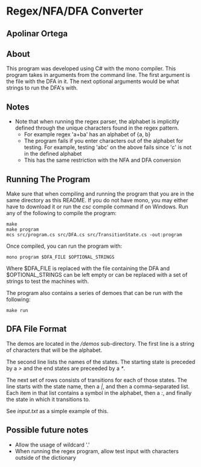 # Regex/NFA/DFA Converter
## Apolinar Ortega

## About

This program was developed using C# with the mono compiler. This program takes in arguments from the command line. The first argument is the file with the DFA in it. The next optional arguments would be what strings to run the DFA's with.

## Notes
* Note that when running the regex parser, the alphabet is implicitly defined through the unique characters found in the regex pattern.
	* For example regex 'a+ba' has an alphabet of {a, b}
	* The program fails if you enter characters out of the alphabet for testing. For example, testing 'abc' on the above fails since 'c' is not in the defined alphabet
	* This has the same restriction with the NFA and DFA conversion

## Running The Program

Make sure that when compiling and running the program that you are in the same directory as this README. If you do not have mono, you may either have to download it or run the _csc_ compile command if on Windows. Run any of the following to compile the program:

	make
	make program
	mcs src/program.cs src/DFA.cs src/TransitionState.cs -out:program

Once compiled, you can run the program with:

	mono program $DFA_FILE $OPTIONAL_STRINGS

Where $DFA_FILE is replaced with the file containing the DFA and $OPTIONAL_STRINGS can be left empty or can be replaced with a set of strings to test the machines with.

The program also contains a series of demoes that can be run with the following:

	make run


## DFA File Format

The demos are located in the _/demos_ sub-directory. The first line is a string of characters that will be the alphabet.

The second line lists the names of the states. The starting state is preceded by a _>_ and the end states are preceeded by a _*_.

The next set of rows consists of transitions for each of those states. The line starts with the state name, then a _|_, and then a comma-separated list. Each item in that list contains a symbol in the alphabet, then a _:_, and finally the state in which it transitions to.

See _input.txt_ as a simple example of this.


## Possible future notes
* Allow the usage of wildcard '.'
* When running the regex program, allow test input with characters outside of the dictionary